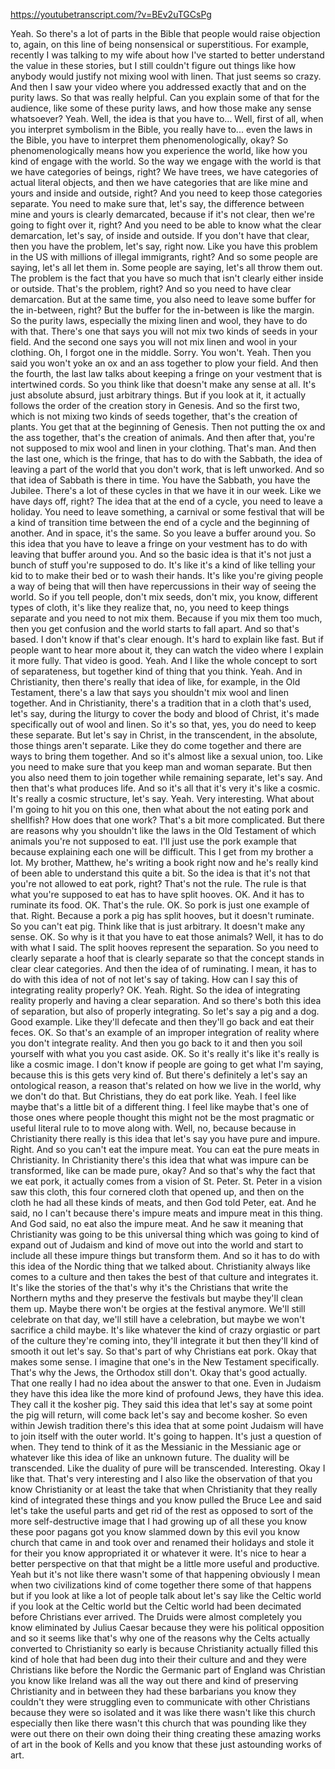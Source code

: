 https://youtubetranscript.com/?v=BEv2uTGCsPg

 Yeah. So there's a lot of parts in the Bible that people would raise objection to, again, on this line of being nonsensical or superstitious. For example, recently I was talking to my wife about how I've started to better understand the value in these stories, but I still couldn't figure out things like how anybody would justify not mixing wool with linen. That just seems so crazy. And then I saw your video where you addressed exactly that and on the purity laws. So that was really helpful. Can you explain some of that for the audience, like some of these purity laws, and how those make any sense whatsoever? Yeah. Well, the idea is that you have to... Well, first of all, when you interpret symbolism in the Bible, you really have to... even the laws in the Bible, you have to interpret them phenomenologically, okay? So phenomenologically means how you experience the world, like how you kind of engage with the world. So the way we engage with the world is that we have categories of beings, right? We have trees, we have categories of actual literal objects, and then we have categories that are like mine and yours and inside and outside, right? And you need to keep those categories separate. You need to make sure that, let's say, the difference between mine and yours is clearly demarcated, because if it's not clear, then we're going to fight over it, right? And you need to be able to know what the clear demarcation, let's say, of inside and outside. If you don't have that clear, then you have the problem, let's say, right now. Like you have this problem in the US with millions of illegal immigrants, right? And so some people are saying, let's all let them in. Some people are saying, let's all throw them out. The problem is the fact that you have so much that isn't clearly either inside or outside. That's the problem, right? And so you need to have clear demarcation. But at the same time, you also need to leave some buffer for the in-between, right? But the buffer for the in-between is like the margin. So the purity laws, especially the mixing linen and wool, they have to do with that. There's one that says you will not mix two kinds of seeds in your field. And the second one says you will not mix linen and wool in your clothing. Oh, I forgot one in the middle. Sorry. You won't. Yeah. Then you said you won't yoke an ox and an ass together to plow your field. And then the fourth, the last law talks about keeping a fringe on your vestment that is intertwined cords. So you think like that doesn't make any sense at all. It's just absolute absurd, just arbitrary things. But if you look at it, it actually follows the order of the creation story in Genesis. And so the first two, which is not mixing two kinds of seeds together, that's the creation of plants. You get that at the beginning of Genesis. Then not putting the ox and the ass together, that's the creation of animals. And then after that, you're not supposed to mix wool and linen in your clothing. That's man. And then the last one, which is the fringe, that has to do with the Sabbath, the idea of leaving a part of the world that you don't work, that is left unworked. And so that idea of Sabbath is there in time. You have the Sabbath, you have the Jubilee. There's a lot of these cycles in that we have it in our week. Like we have days off, right? The idea that at the end of a cycle, you need to leave a holiday. You need to leave something, a carnival or some festival that will be a kind of transition time between the end of a cycle and the beginning of another. And in space, it's the same. So you leave a buffer around you. So this idea that you have to leave a fringe on your vestment has to do with leaving that buffer around you. And so the basic idea is that it's not just a bunch of stuff you're supposed to do. It's like it's a kind of like telling your kid to to make their bed or to wash their hands. It's like you're giving people a way of being that will then have repercussions in their way of seeing the world. So if you tell people, don't mix seeds, don't mix, you know, different types of cloth, it's like they realize that, no, you need to keep things separate and you need to not mix them. Because if you mix them too much, then you get confusion and the world starts to fall apart. And so that's based. I don't know if that's clear enough. It's hard to explain like fast. But if people want to hear more about it, they can watch the video where I explain it more fully. That video is good. Yeah. And I like the whole concept to sort of separateness, but together kind of thing that you think. Yeah. And in Christianity, then there's really that idea of like, for example, in the Old Testament, there's a law that says you shouldn't mix wool and linen together. And in Christianity, there's a tradition that in a cloth that's used, let's say, during the liturgy to cover the body and blood of Christ, it's made specifically out of wool and linen. So it's so that, yes, you do need to keep these separate. But let's say in Christ, in the transcendent, in the absolute, those things aren't separate. Like they do come together and there are ways to bring them together. And so it's almost like a sexual union, too. Like you need to make sure that you keep man and woman separate. But then you also need them to join together while remaining separate, let's say. And then that's what produces life. And so it's all that it's very it's like a cosmic. It's really a cosmic structure, let's say. Yeah. Very interesting. What about I'm going to hit you on this one, then what about the not eating pork and shellfish? How does that one work? That's a bit more complicated. But there are reasons why you shouldn't like the laws in the Old Testament of which animals you're not supposed to eat. I'll just use the pork example that because explaining each one will be difficult. This I get from my brother a lot. My brother, Matthew, he's writing a book right now and he's really kind of been able to understand this quite a bit. So the idea is that it's not that you're not allowed to eat pork, right? That's not the rule. The rule is that what you're supposed to eat has to have split hooves. OK. And it has to ruminate its food. OK. That's the rule. OK. So pork is just one example of that. Right. Because a pork a pig has split hooves, but it doesn't ruminate. So you can't eat pig. Think like that is just arbitrary. It doesn't make any sense. OK. So why is it that you have to eat those animals? Well, it has to do with what I said. The split hooves represent the separation. So you need to clearly separate a hoof that is clearly separate so that the concept stands in clear clear categories. And then the idea of of ruminating. I mean, it has to do with this idea of not of not let's say of taking. How can I say this of integrating reality properly? OK. Yeah. Right. So the idea of integrating reality properly and having a clear separation. And so there's both this idea of separation, but also of properly integrating. So let's say a pig and a dog. Good example. Like they'll defecate and then they'll go back and eat their feces. OK. So that's an example of an improper integration of reality where you don't integrate reality. And then you go back to it and then you soil yourself with what you you cast aside. OK. So it's really it's like it's really is like a cosmic image. I don't know if people are going to get what I'm saying, because this is this gets very kind of. But there's definitely a let's say an ontological reason, a reason that's related on how we live in the world, why we don't do that. But Christians, they do eat pork like. Yeah. I feel like maybe that's a little bit of a different thing. I feel like maybe that's one of those ones where people thought this might not be the most pragmatic or useful literal rule to to move along with. Well, no, because because in Christianity there really is this idea that let's say you have pure and impure. Right. And so you can't eat the impure meat. You can eat the pure meats in Christianity. In Christianity there's this idea that what was impure can be transformed, like can be made pure, okay? And so that's why the fact that we eat pork, it actually comes from a vision of St. Peter. St. Peter in a vision saw this cloth, this four cornered cloth that opened up, and then on the cloth he had all these kinds of meats, and then God told Peter, eat. And he said, no I can't because there's impure meats and impure meat in this thing. And God said, no eat also the impure meat. And he saw it meaning that Christianity was going to be this universal thing which was going to kind of expand out of Judaism and kind of move out into the world and start to include all these impure things but transform them. And so it has to do with this idea of the Nordic thing that we talked about. Christianity always like comes to a culture and then takes the best of that culture and integrates it. It's like the stories of the that's why it's the Christians that write the Northern myths and they preserve the festivals but maybe they'll clean them up. Maybe there won't be orgies at the festival anymore. We'll still celebrate on that day, we'll still have a celebration, but maybe we won't sacrifice a child maybe. It's like whatever the kind of crazy orgiastic or part of the culture they're coming into, they'll integrate it but then they'll kind of smooth it out let's say. So that's part of why Christians eat pork. Okay that makes some sense. I imagine that one's in the New Testament specifically. That's why the Jews, the Orthodox still don't. Okay that's good actually. That one really I had no idea about the answer to that one. Even in Judaism they have this idea like the more kind of profound Jews, they have this idea. They call it the kosher pig. They said this idea that let's say at some point the pig will return, will come back let's say and become kosher. So even within Jewish tradition there's this idea that at some point Judaism will have to join itself with the outer world. It's going to happen. It's just a question of when. They tend to think of it as the Messianic in the Messianic age or whatever like this idea of like an unknown future. The duality will be transcended. Like the duality of pure will be transcended. Interesting. Okay I like that. That's very interesting and I also like the observation of that you know Christianity or at least the take that when Christianity that they really kind of integrated these things and you know pulled the Bruce Lee and said let's take the useful parts and get rid of the rest as opposed to sort of the more self-destructive image that I had growing up of all these you know these poor pagans got you know slammed down by this evil you know church that came in and took over and renamed their holidays and stole it for their you know appropriated it or whatever it were. It's nice to hear a better perspective on that that might be a little more useful and productive. Yeah but it's not like there wasn't some of that happening obviously I mean when two civilizations kind of come together there some of that happens but if you look at like a lot of people talk about let's say like the Celtic world if you look at the Celtic world but the Celtic world had been decimated before Christians ever arrived. The Druids were almost completely you know eliminated by Julius Caesar because they were his political opposition and so it seems like that's why one of the reasons why the Celts actually converted to Christianity so early is because Christianity actually filled this kind of hole that had been dug into their their culture and and they were Christians like before the Nordic the Germanic part of England was Christian you know like Ireland was all the way out there and kind of preserving Christianity and in between they had these barbarians you know they couldn't they were struggling even to communicate with other Christians because they were so isolated and it was like there wasn't like this church especially then like there wasn't this church that was pounding like they were out there on their own doing their thing creating these amazing works of art in the book of Kells and you know that these just astounding works of art.